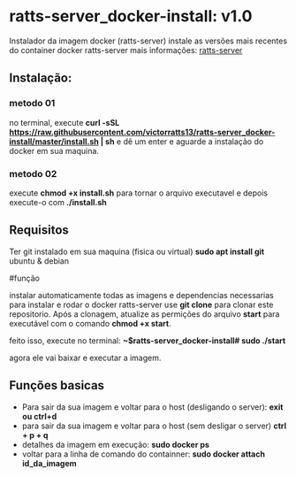 # ratts-server_docker-install: v1.0
Instalador da imagem docker (ratts-server)
instale as versões mais recentes do container docker ratts-server
mais informações: [ratts-server](https://hub.docker.com/r/ratts13/ratts-server)

## Instalação:
### metodo 01
no terminal, execute **curl -sSL https://raw.githubusercontent.com/victorratts13/ratts-server_docker-install/master/install.sh | sh** e dê um enter e aguarde a instalação do docker em sua maquina.
### metodo 02
execute **chmod +x install.sh** para tornar o arquivo executavel e depois execute-o com **./install.sh**

## Requisitos
Ter git instalado em sua maquina (fisica ou virtual)
**sudo apt install git** ubuntu & debian

#função

instalar automaticamente todas as imagens e dependencias necessarias para instalar e rodar o docker ratts-server
use **git clone** para clonar este repositorio. Após a clonagem, atualize as permições do arquivo **start** para executável com o comando **chmod +x start**.

feito isso, execute no terminal: **~$ratts-server_docker-install# sudo ./start**

agora ele vai baixar e executar a imagem.

## Funções basicas

- Para sair da sua imagem e voltar para o host (desligando o server): **exit ou ctrl+d**
- para sair da sua imagem e voltar para o host (sem desligar o server) **ctrl + p + q**
- detalhes da imagem em execução: **sudo docker ps**
- voltar para a linha de comando do containner: **sudo docker attach id_da_imagem**
